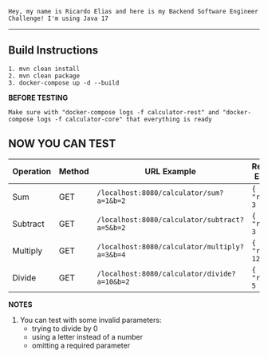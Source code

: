`Hey, my name is Ricardo Elias and here is my Backend Software Engineer Challenge!
I'm using Java 17
`
***
## Build Instructions

    1. mvn clean install
    2. mvn clean package
    3. docker-compose up -d --build

**BEFORE TESTING**

    Make sure with "docker-compose logs -f calculator-rest" and "docker-compose logs -f calculator-core" that everything is ready

## NOW YOU CAN TEST

| Operation | Method | URL Example                             | Response Example   |
| --------- | ------ |-----------------------------------------| ------------------ |
| Sum       | GET    | `/localhost:8080/calculator/sum?a=1&b=2` | `{ "result": 3 }`  |
| Subtract  | GET    | `/localhost:8080/calculator/subtract?a=5&b=2`                     | `{ "result": 3 }`  |
| Multiply  | GET    | `/localhost:8080/calculator/multiply?a=3&b=4`                     | `{ "result": 12 }` |
| Divide    | GET    | `/localhost:8080/calculator/divide?a=10&b=2`                      | `{ "result": 5 }`  |

**NOTES**
1) You can test with some invalid parameters:
    - trying to divide by 0
    - using a letter instead of a number
    - omitting a required parameter
